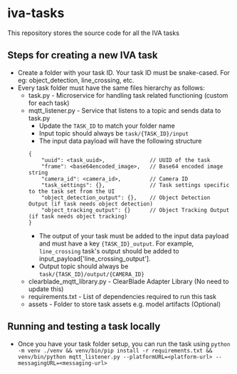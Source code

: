 # iva-tasks
This repository stores the source code for all the IVA tasks

## Steps for creating a new IVA task

- Create a folder with your task ID. Your task ID must be snake-cased. For eg: object_detection, line_crossing, etc.
- Every task folder must have the same files hierarchy as follows:
  - task.py - Microservice for handling task related functioning (custom for each task)
  - mqtt_listener.py - Service that listens to a topic and sends data to task.py
    - Update the `TASK_ID` to match your folder name
    - Input topic should always be `task/{TASK_ID}/input`
    - The input data payload will have the following structure
    ```
    {
        "uuid": <task_uuid>,              // UUID of the task
        "frame": <base64encoded_image>,   // Base64 encoded image string
        "camera_id": <camera_id>,         // Camera ID
        "task_settings": {},              // Task settings specific to the task set from the UI
        "object_detection_output": {},    // Object Detection Output (if task needs object detection)
        "object_tracking_output": {}      // Object Tracking Output (if task needs object tracking)
    }
    ```
    - The output of your task must be added to the input data payload and must have a key `{TASK_ID}_output`. For example, `line_crossing` task's output should be added to input_payload['line_crossing_output'].  
    - Output topic should always be `task/{TASK_ID}/output/{CAMERA_ID}`
  - clearblade_mqtt_library.py - ClearBlade Adapter Library (No need to update this)
  - requirements.txt - List of dependencies required to run this task
  - assets - Folder to store task assets e.g. model artifacts (Optional)

## Running and testing a task locally  

- Once you have your task folder setup, you can run the task using 
``` python -m venv ./venv && venv/bin/pip install -r requirements.txt && venv/bin/python mqtt_listener.py --platformURL=<platform-url> --messagingURL=<messaging-url> ```